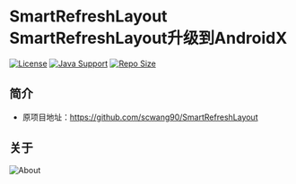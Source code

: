 # SmartRefreshLayout SmartRefreshLayout升级到AndroidX

[![License](https://img.shields.io/github/license/ALI1416/SmartRefreshLayout?label=License)](http://www.apache.org/licenses/)
[![Java Support](https://img.shields.io/badge/Java-8+-green)](https://openjdk.org/)
[![Repo Size](https://img.shields.io/github/repo-size/ALI1416/SmartRefreshLayout?label=Repo%20Size&color=success)](https://github.com/ALI1416/SmartRefreshLayout/archive/refs/heads/master.zip)

## 简介

- 原项目地址：<https://github.com/scwang90/SmartRefreshLayout>

## 关于

<object data="https://404z.cn/images/about.svg" style="max-width:100%;">
  <picture>
    <source media="(prefers-color-scheme: dark)" srcset="https://404z.cn/images/about.dark.svg">
    <img alt="About" src="https://404z.cn/images/about.light.svg">
  </picture>
</object>

